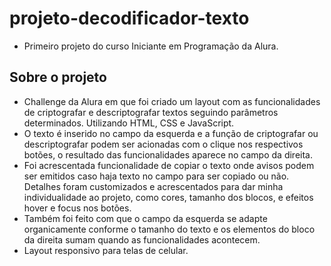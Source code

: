 # projeto-decodificador-texto
* Primeiro projeto do curso Iniciante em Programação da Alura.

## Sobre o projeto
* Challenge da Alura em que foi criado um layout com as funcionalidades de criptografar e descriptografar textos seguindo parâmetros determinados. Utilizando HTML, CSS e JavaScript.
* O texto é inserido no campo da esquerda e a função de criptografar ou descriptografar podem ser acionadas com o clique nos respectivos botões, o resultado das funcionalidades aparece no campo da direita.
* Foi acrescentada funcionalidade de copiar o texto onde avisos podem ser emitidos caso haja texto no campo para ser copiado ou não. Detalhes foram customizados e acrescentados para dar minha individualidade ao projeto, como cores, tamanho dos blocos, e efeitos hover e focus nos botões.
* Também foi feito com que o campo da esquerda se adapte organicamente conforme o tamanho do texto e os elementos do bloco da direita sumam quando as funcionalidades acontecem.
* Layout responsivo para telas de celular.
